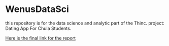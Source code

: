 # WenusDataSci
this repository is for the data science and analytic part of the Thinc. project: Dating App For Chula Students.

[Here is the final link for the report](https://enormous-block-1d8.notion.site/Survey-Analysis-133e36b9ede980d3bbe8ec7dc60d5baa?pvs=4)
